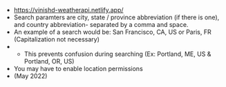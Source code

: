 - https://vinishd-weatherapi.netlify.app/
- Search paramters are city, state / province abbreviation (if there is one), and country abbreviation- separated by a comma and space.
- An example of a search would be: San Francisco, CA, US or Paris, FR (Capitalization not necessary)
- - This prevents confusion during searching (Ex: Portland, ME, US & Portland, OR, US)
- You may have to enable location permissions
- (May 2022)
